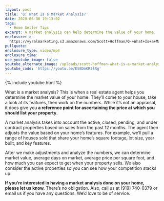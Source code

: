 ```yaml
---
layout: post
title: 'Q: What Is a Market Analysis?'
date: 2020-06-30 19:13:02
tags:
  - Home Seller Tips
excerpt: A market analysis can help determine the value of your home.
enclosure: >-
  https://vyralmarketing.s3.amazonaws.com/Scott+Hoffman/Q-+What+Is+a+Market+Analysis_.mp4
pullquote:
enclosure_type: video/mp4
enclosure_time:
use_youtube_image: false
youtube_alternate_image: /uploads/scott-hoffman-what-is-a-market-analysis-yt.jpg
youtube_code: 'https://youtu.be/KSBDmKR3lRg'
---
```


{% include youtube.html %}

What is a market analysis? This is when a real estate agent helps you determine the market value of your home. They’ll come to your house, take a look at its features, then work on the numbers. While it’s not an appraisal, it does give you **a reference point for ascertaining the price at which you should list your property.&nbsp;**

A market analysis takes into account the active, closed, pending, and under contract properties based on sales from the past 12 months. The agent then adjusts the value based on your home’s features. For example, we’ll pull a range of houses sold that share your home’s square footage, lot size, year built, and key features.&nbsp;

After we make adjustments and analyze the numbers, we can determine market value, average days on market, average price per square foot, and how much you can expect to get when your property sells. We also consider the active properties so you can see how your competition stacks up.

**If you’re interested in having a market analysis done on your home, please let us know.** There’s no obligation. Also, call us at (919) 740-0379 or email us if you have any questions. We’d love to be of service.